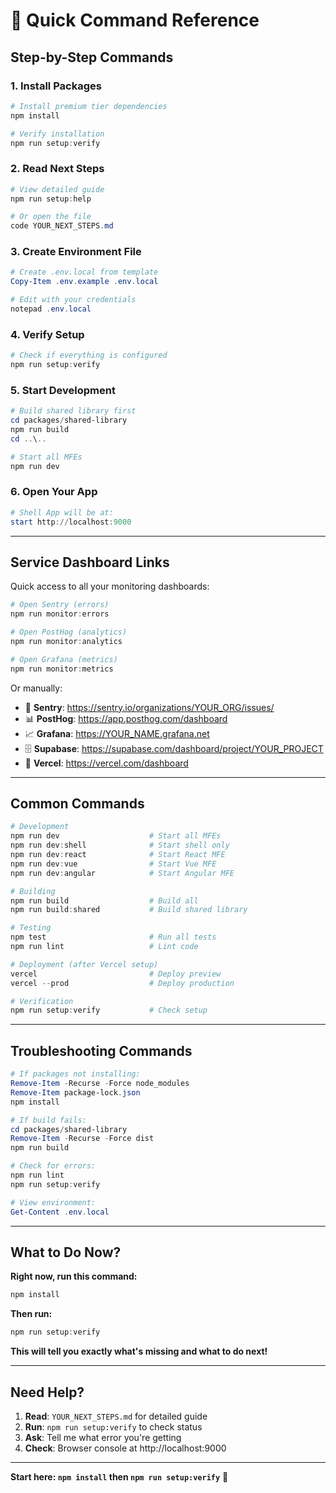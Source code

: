 # 🎯 Quick Command Reference

## Step-by-Step Commands

### **1. Install Packages**
```powershell
# Install premium tier dependencies
npm install

# Verify installation
npm run setup:verify
```

### **2. Read Next Steps**
```powershell
# View detailed guide
npm run setup:help

# Or open the file
code YOUR_NEXT_STEPS.md
```

### **3. Create Environment File**
```powershell
# Create .env.local from template
Copy-Item .env.example .env.local

# Edit with your credentials
notepad .env.local
```

### **4. Verify Setup**
```powershell
# Check if everything is configured
npm run setup:verify
```

### **5. Start Development**
```powershell
# Build shared library first
cd packages/shared-library
npm run build
cd ..\..

# Start all MFEs
npm run dev
```

### **6. Open Your App**
```powershell
# Shell App will be at:
start http://localhost:9000
```

---

## Service Dashboard Links

Quick access to all your monitoring dashboards:

```powershell
# Open Sentry (errors)
npm run monitor:errors

# Open PostHog (analytics)
npm run monitor:analytics

# Open Grafana (metrics)
npm run monitor:metrics
```

Or manually:
- 🐛 **Sentry**: https://sentry.io/organizations/YOUR_ORG/issues/
- 📊 **PostHog**: https://app.posthog.com/dashboard
- 📈 **Grafana**: https://YOUR_NAME.grafana.net
- 🗄️ **Supabase**: https://supabase.com/dashboard/project/YOUR_PROJECT
- 🚀 **Vercel**: https://vercel.com/dashboard

---

## Common Commands

```powershell
# Development
npm run dev                    # Start all MFEs
npm run dev:shell              # Start shell only
npm run dev:react              # Start React MFE
npm run dev:vue                # Start Vue MFE
npm run dev:angular            # Start Angular MFE

# Building
npm run build                  # Build all
npm run build:shared           # Build shared library

# Testing
npm test                       # Run all tests
npm run lint                   # Lint code

# Deployment (after Vercel setup)
vercel                         # Deploy preview
vercel --prod                  # Deploy production

# Verification
npm run setup:verify           # Check setup
```

---

## Troubleshooting Commands

```powershell
# If packages not installing:
Remove-Item -Recurse -Force node_modules
Remove-Item package-lock.json
npm install

# If build fails:
cd packages/shared-library
Remove-Item -Recurse -Force dist
npm run build

# Check for errors:
npm run lint
npm run setup:verify

# View environment:
Get-Content .env.local
```

---

## What to Do Now?

**Right now, run this command:**

```powershell
npm install
```

**Then run:**

```powershell
npm run setup:verify
```

**This will tell you exactly what's missing and what to do next!**

---

## Need Help?

1. **Read**: `YOUR_NEXT_STEPS.md` for detailed guide
2. **Run**: `npm run setup:verify` to check status
3. **Ask**: Tell me what error you're getting
4. **Check**: Browser console at http://localhost:9000

---

**Start here: `npm install` then `npm run setup:verify`** 🚀
